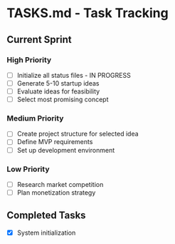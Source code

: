 # TASKS.md - Task Tracking

## Current Sprint

### High Priority
- [ ] Initialize all status files - IN PROGRESS
- [ ] Generate 5-10 startup ideas
- [ ] Evaluate ideas for feasibility
- [ ] Select most promising concept

### Medium Priority
- [ ] Create project structure for selected idea
- [ ] Define MVP requirements
- [ ] Set up development environment

### Low Priority
- [ ] Research market competition
- [ ] Plan monetization strategy

## Completed Tasks
- [x] System initialization